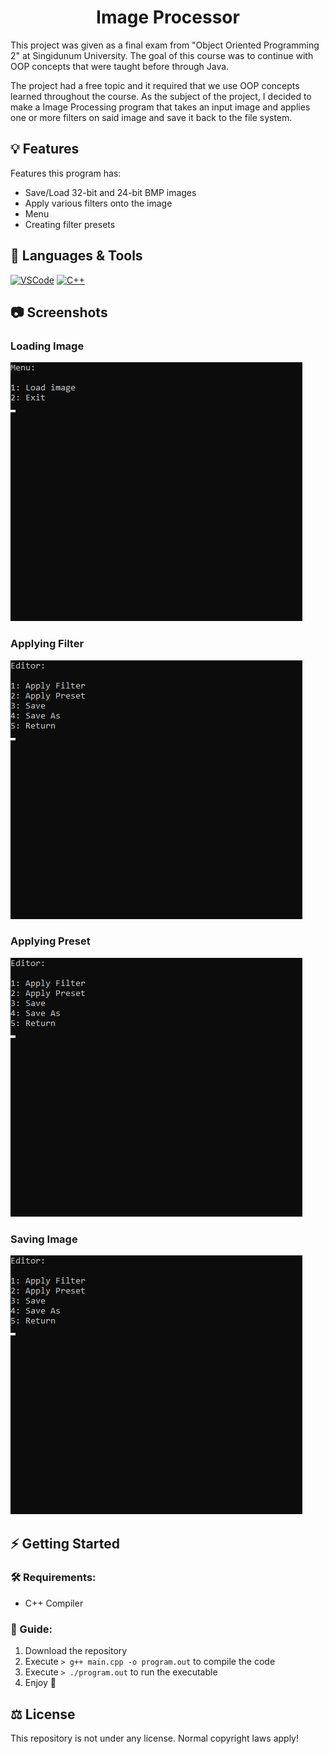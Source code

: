 <h1 align="center">Image Processor</h1>

This project was given as a final exam from "Object Oriented Programming 2" at Singidunum University. The goal of this course was to continue with OOP concepts that were taught before through Java.

The project had a free topic and it required that we use OOP concepts learned throughout the course. As the subject of the project, I decided to make a Image Processing program that takes an input image and applies one or more filters on said image and save it back to the file system.

## 💡 Features

Features this program has:

- Save/Load 32-bit and 24-bit BMP images
- Apply various filters onto the image
- Menu
- Creating filter presets

## 🧰 Languages & Tools

<a href="https://code.visualstudio.com/"><img src="https://cdn.jsdelivr.net/gh/devicons/devicon/icons/vscode/vscode-original.svg" width="30px" alt="VSCode" title="Visual Studio Code"></a>
<a href="#"><img src="https://cdn.jsdelivr.net/gh/devicons/devicon/icons/cplusplus/cplusplus-original.svg" width="30px" alt="C++" title="C++ programming language"></a>

## 📷 Screenshots

### Loading Image
![Image Name](./.github/images/loading.gif?raw=true)

### Applying Filter
![Image Name](./.github/images/filter.gif?raw=true)

### Applying Preset
![Image Name](./.github/images/preset.gif?raw=true)

### Saving Image
![Image Name](./.github/images/saving.gif?raw=true)

## ⚡ Getting Started

### 🛠 Requirements:

- C++ Compiler

### 📖 Guide:

1. Download the repository
2. Execute ```> g++ main.cpp -o program.out``` to compile the code
3. Execute ```> ./program.out``` to run the executable
4. Enjoy 🙂

## ⚖ License
This repository is not under any license. Normal copyright laws apply!